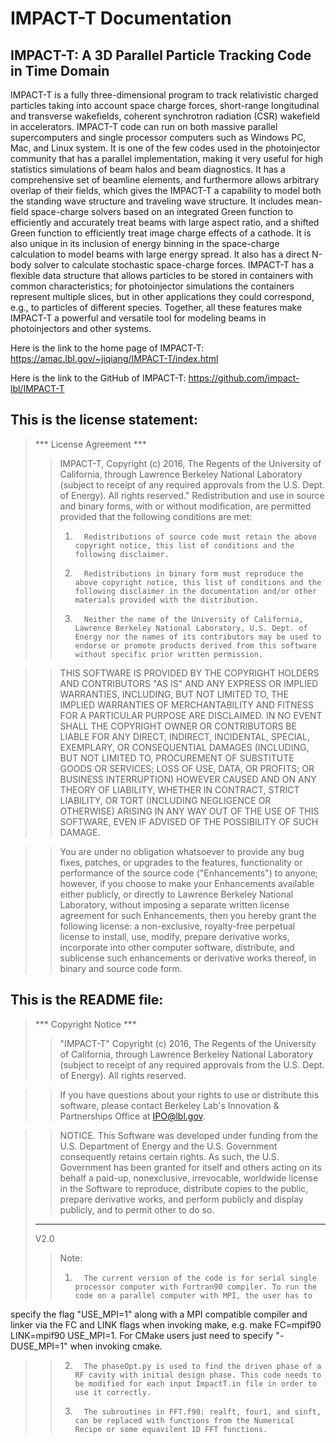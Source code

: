 IMPACT-T Documentation  
====================

IMPACT-T: A 3D Parallel Particle Tracking Code in Time Domain
-------------------------------------------------------------------------------------

IMPACT-T is a fully three-dimensional program to track relativistic charged particles taking into account space charge forces, short-range longitudinal and transverse wakefields, coherent synchrotron radiation (CSR) wakefield in accelerators. IMPACT-T code can run on both massive parallel supercomputers and single processor computers such as Windows PC, Mac, and Linux system. It is one of the few codes used in the photoinjector community that has a parallel implementation, making it very useful for high statistics simulations of beam halos and beam diagnostics. It has a comprehensive set of beamline elements, and furthermore allows arbitrary overlap of their fields, which gives the IMPACT-T a capability to model both the standing wave structure and traveling wave structure. It includes mean-field space-charge solvers based on an integrated Green function to efficiently and accurately treat beams with large aspect ratio, and a shifted Green function to efficiently treat image charge effects of a cathode. It is also unique in its inclusion of energy binning in the space-charge calculation to model beams with large energy spread. It also has a direct N-body solver to calculate stochastic space-charge forces. IMPACT-T has a flexible data structure that allows particles to be stored in containers with common characteristics; for photoinjector simulations the containers represent multiple slices, but in other applications they could correspond, e.g., to particles of different species. Together, all these features make IMPACT-T a powerful and versatile tool for modeling beams in photoinjectors and other systems.

Here is the link to the home page of IMPACT-T: <https://amac.lbl.gov/~jiqiang/IMPACT-T/index.html>

Here is the link to the GitHub of IMPACT-T: <https://github.com/impact-lbl/IMPACT-T>

This is the license statement: 
---------------------------------------
> *** License Agreement ***
>> IMPACT-T, Copyright (c) 2016, The Regents of the University of California, through Lawrence Berkeley National Laboratory (subject to receipt of any required approvals from the U.S. Dept. of Energy).  All rights reserved."
>>Redistribution and use in source and binary forms, with or without modification, are permitted provided that the following conditions are met:
>> 1.		Redistributions of source code must retain the above copyright notice, this list of conditions and the following disclaimer.
>> 2.		Redistributions in binary form must reproduce the above copyright notice, this list of conditions and the following disclaimer in the documentation and/or other materials provided with the distribution.
>> 3.		Neither the name of the University of California, Lawrence Berkeley National Laboratory, U.S. Dept. of Energy nor the names of its contributors may be used to endorse or promote products derived from this software without specific prior written permission.

>> THIS SOFTWARE IS PROVIDED BY THE COPYRIGHT HOLDERS AND CONTRIBUTORS "AS IS" AND ANY EXPRESS OR IMPLIED WARRANTIES, INCLUDING, BUT NOT LIMITED TO, THE IMPLIED WARRANTIES OF MERCHANTABILITY AND FITNESS FOR A PARTICULAR PURPOSE ARE DISCLAIMED. IN NO EVENT SHALL THE COPYRIGHT OWNER OR CONTRIBUTORS BE LIABLE FOR ANY DIRECT, INDIRECT, INCIDENTAL, SPECIAL, EXEMPLARY, OR CONSEQUENTIAL DAMAGES (INCLUDING, BUT NOT LIMITED TO, PROCUREMENT OF SUBSTITUTE GOODS OR SERVICES; LOSS OF USE, DATA, OR PROFITS; OR BUSINESS INTERRUPTION) HOWEVER CAUSED AND ON ANY THEORY OF LIABILITY, WHETHER IN CONTRACT, STRICT LIABILITY, OR TORT (INCLUDING NEGLIGENCE OR OTHERWISE) ARISING IN ANY WAY OUT OF THE USE OF THIS SOFTWARE, EVEN IF ADVISED OF THE POSSIBILITY OF SUCH DAMAGE.

>> You are under no obligation whatsoever to provide any bug fixes, patches, or upgrades to the features, functionality or performance of the source code ("Enhancements") to anyone; however, if you choose to make your Enhancements available either publicly, or directly to Lawrence Berkeley National Laboratory, without imposing a separate written license agreement for such Enhancements, then you hereby grant the following license: a  non-exclusive, royalty-free perpetual license to install, use, modify, prepare derivative works, incorporate into other computer software, distribute, and sublicense such enhancements or derivative works thereof, in binary and source code form.

This is the README file: 
---------------------------------
> *** Copyright Notice ***
>> "IMPACT-T" Copyright (c) 2016, The Regents of the University of California, through Lawrence Berkeley National Laboratory (subject to receipt of any required approvals from the U.S. Dept. of Energy).  All rights reserved.

>> If you have questions about your rights to use or distribute this software, please contact Berkeley Lab's Innovation & Partnerships Office at IPO@lbl.gov.

>> NOTICE.  This Software was developed under funding from the U.S. Department of Energy and the U.S. Government consequently retains certain rights. As such, the U.S. Government has been granted for itself and others acting on its behalf a paid-up, nonexclusive, irrevocable, worldwide license in the Software to reproduce, distribute copies to the public, prepare derivative works, and perform publicly and display publicly, and to permit other to do so.
> ****************************
> V2.0
>> Note: 
>> 1.		The current version of the code is for serial single processor computer with Fortran90 compiler. To run the code on a parallel computer with MPI, the user has to
specify the flag "USE_MPI=1" along with a MPI compatible compiler and linker via
 the FC and LINK flags when invoking make, e.g. make FC=mpif90 LINK=mpif90 USE_MPI=1.
For CMake users just need to specify "-DUSE_MPI=1" when invoking cmake.
>> 2.		The phaseOpt.py is used to find the driven phase of a RF cavity with initial design phase. This code needs to be modified for each input ImpactT.in file in order to use it correctly.
>> 3.		The subroutines in FFT.f90: realft, four1, and sinft, can be replaced with functions from the Numerical Recipe or some equavilent 1D FFT functions.

